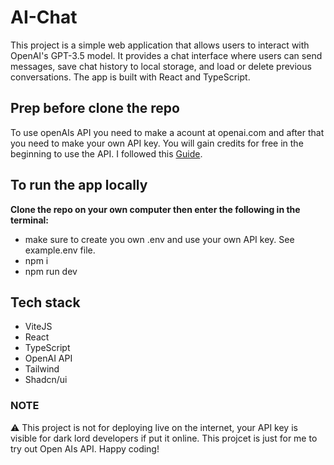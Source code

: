 # AI-Chat

This project is a simple web application that allows users to interact with OpenAI's GPT-3.5 model. It provides a chat interface where users can send messages, save chat history to local storage, and load or delete previous conversations. The app is built with React and TypeScript.

## Prep before clone the repo

To use openAIs API you need to make a acount at openai.com and after that you need to make your own API key. You will gain credits for free in the beginning to use the API. I followed this [Guide](https://platform.openai.com/docs/quickstart).

## To run the app locally

**Clone the repo on your own computer then enter the following in the terminal:**

- make sure to create you own .env and use your own API key. See example.env file.
- npm i
- npm run dev

## Tech stack

- ViteJS
- React
- TypeScript
- OpenAI API
- Tailwind
- Shadcn/ui

### NOTE

⚠️ This project is not for deploying live on the internet, your API key is visible for dark lord developers if put it online. This projcet is just for me to try out Open AIs API. Happy coding!
